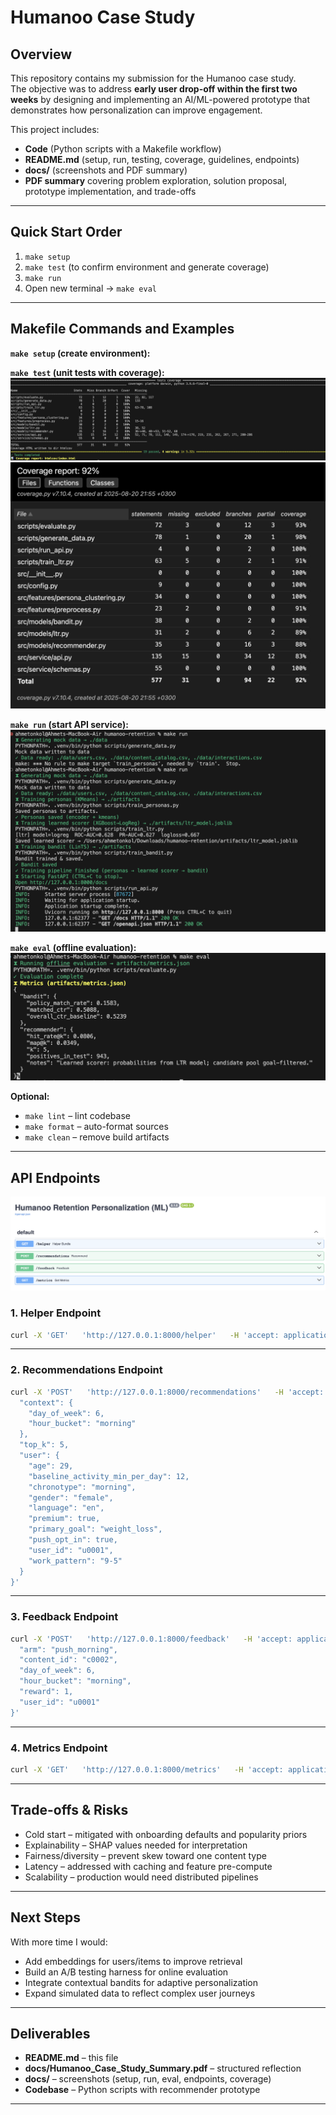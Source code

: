 # Humanoo Case Study

## Overview
This repository contains my submission for the Humanoo case study.  
The objective was to address **early user drop-off within the first two weeks** by designing and implementing an AI/ML-powered prototype that demonstrates how personalization can improve engagement.

This project includes:
- **Code** (Python scripts with a Makefile workflow)
- **README.md** (setup, run, testing, coverage, guidelines, endpoints)
- **docs/** (screenshots and PDF summary)
- **PDF summary** covering problem exploration, solution proposal, prototype implementation, and trade-offs

---

## Quick Start Order

1. `make setup`
2. `make test` (to confirm environment and generate coverage)
3. `make run`
4. Open new terminal → `make eval`

---

## Makefile Commands and Examples

**`make setup` (create environment):**  

**`make test` (unit tests with coverage):**  
![make test console](docs/coverage_console.png)  
![make test html](docs/coverage_html.png)

**`make run` (start API service):**  
![make run](docs/make_run.png)

**`make eval` (offline evaluation):**  
![make eval](docs/make_eval.png)

**Optional:**  
- `make lint` – lint codebase  
- `make format` – auto-format sources  
- `make clean` – remove build artifacts  

---

## API Endpoints

![api endpoints](docs/api_endpoints.png)

### 1. Helper Endpoint
```bash
curl -X 'GET'   'http://127.0.0.1:8000/helper'   -H 'accept: application/json'
```
---

### 2. Recommendations Endpoint
```bash
curl -X 'POST'   'http://127.0.0.1:8000/recommendations'   -H 'accept: application/json'   -H 'Content-Type: application/json'   -d '{
  "context": {
    "day_of_week": 6,
    "hour_bucket": "morning"
  },
  "top_k": 5,
  "user": {
    "age": 29,
    "baseline_activity_min_per_day": 12,
    "chronotype": "morning",
    "gender": "female",
    "language": "en",
    "premium": true,
    "primary_goal": "weight_loss",
    "push_opt_in": true,
    "user_id": "u0001",
    "work_pattern": "9-5"
  }
}'
```
---

### 3. Feedback Endpoint
```bash
curl -X 'POST'   'http://127.0.0.1:8000/feedback'   -H 'accept: application/json'   -H 'Content-Type: application/json'   -d '{
  "arm": "push_morning",
  "content_id": "c0002",
  "day_of_week": 6,
  "hour_bucket": "morning",
  "reward": 1,
  "user_id": "u0001"
}'
```

---

### 4. Metrics Endpoint
```bash
curl -X 'GET'   'http://127.0.0.1:8000/metrics'   -H 'accept: application/json'
```

---

## Trade-offs & Risks
- Cold start – mitigated with onboarding defaults and popularity priors  
- Explainability – SHAP values needed for interpretation  
- Fairness/diversity – prevent skew toward one content type  
- Latency – addressed with caching and feature pre-compute  
- Scalability – production would need distributed pipelines  

---

## Next Steps
With more time I would:  
- Add embeddings for users/items to improve retrieval  
- Build an A/B testing harness for online evaluation  
- Integrate contextual bandits for adaptive personalization  
- Expand simulated data to reflect complex user journeys  

---

## Deliverables
- **README.md** – this file  
- **docs/Humanoo_Case_Study_Summary.pdf** – structured reflection  
- **docs/** – screenshots (setup, run, eval, endpoints, coverage)  
- **Codebase** – Python scripts with recommender prototype  

---
